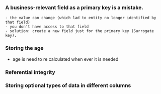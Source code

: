 ### A business-relevant field as a primary key is a mistake.
	- the value can change (which lad to entity no longer identified by that field)
	- you don't have access to that field
	- solution: create a new field just for the primary key (Surrogate key).

### Storing the age
- age is need to re calculated when ever it is needed

### Referential integrity

### Storing optional types of data in different columns